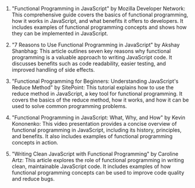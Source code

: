 

1. "Functional Programming in JavaScript" by Mozilla Developer Network: This comprehensive guide covers the basics of functional programming, how it works in JavaScript, and what benefits it offers to developers. It includes examples of functional programming concepts and shows how they can be implemented in JavaScript.

2. "7 Reasons to Use Functional Programming in JavaScript" by Akshay Shanbhag: This article outlines seven key reasons why functional programming is a valuable approach to writing JavaScript code. It discusses benefits such as code readability, easier testing, and improved handling of side effects.

3. "Functional Programming for Beginners: Understanding JavaScript's Reduce Method" by SitePoint: This tutorial explains how to use the reduce method in JavaScript, a key tool for functional programming. It covers the basics of the reduce method, how it works, and how it can be used to solve common programming problems.

4. "Functional Programming in JavaScript: What, Why, and How" by Kevin Kononenko: This video presentation provides a concise overview of functional programming in JavaScript, including its history, principles, and benefits. It also includes examples of functional programming concepts in action.

5. "Writing Clean JavaScript with Functional Programming" by Caroline Artz: This article explores the role of functional programming in writing clean, maintainable JavaScript code. It includes examples of how functional programming concepts can be used to improve code quality and reduce bugs.